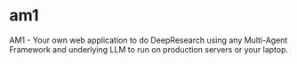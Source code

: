 # am1
AM1 - Your own web application to do DeepResearch using any Multi-Agent Framework and underlying LLM to run on production servers or your laptop.
